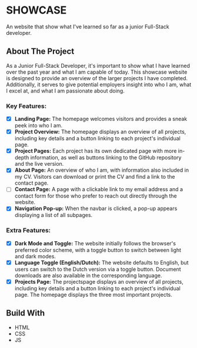 # SHOWCASE
An website that show what I've learned so far as a junior Full-Stack developer.


## About The Project
As a Junior Full-Stack Developer, it's important to show what I have learned over the past year and what I am capable of today. This showcase website is designed to provide an overview of the larger projects I have completed. Additionally, it serves to give potential employers insight into who I am, what I excel at, and what I am passionate about doing.

### Key Features:
- [x] **Landing Page:** The homepage welcomes visitors and provides a sneak peek into who I am.
- [x] **Project Overview:** The homepage displays an overview of all projects, including key details and a button linking to each project's individual page.
- [x] **Project Pages:** Each project has its own dedicated page with more in-depth information, as well as buttons linking to the GitHub repository and the live version.
- [x] **About Page:** An overview of who I am, with information also included in my CV. Visitors can download or print the CV and find a link to the contact page.
- [ ] **Contact Page:** A page with a clickable link to my email address and a contact form for those who prefer to reach out directly through the website.
- [x] **Navigation Pop-up:** When the navbar is clicked, a pop-up appears displaying a list of all subpages.

### Extra Features:
- [x] **Dark Mode and Toggle:** The website initially follows the browser's preferred color scheme, with a toggle button to switch between light and dark modes.
- [x] **Language Toggle (English/Dutch):** The website defaults to English, but users can switch to the Dutch version via a toggle button. Document downloads are also available in the corresponding language.
- [x] **Projects Page:** The projectspage displays an overview of all projects, including key details and a button linking to each project's individual page. The homepage displays the three most important projects.

## Build With
* HTML
* CSS
* JS
